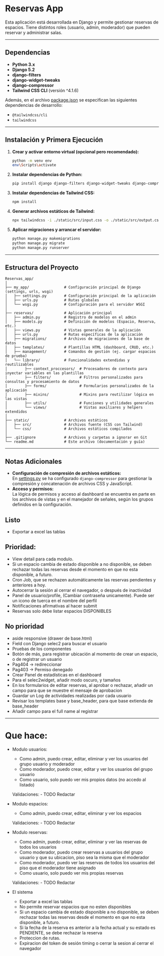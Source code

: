 # Reservas App

Esta aplicación está desarrollada en Django y permite gestionar reservas de espacios. Tiene distintos roles (usuario, admin, moderador) que pueden reservar y administrar salas.

---

## Dependencias

- **Python 3.x**
- **Django 5.2**  
- **django-filters**
- **django-widget-tweaks**
- **django-compressor**
- **Tailwind CSS CLI** (versión ^4.1.6)

Además, en el archivo [package.json](c:\Users\josej\Reservas_app\package.json) se especifican las siguientes dependencias de desarrollo:
- `@tailwindcss/cli`
- `tailwindcss`

---

## Instalación y Primera Ejecución

1. **Crear y activar entorno virtual (opcional pero recomendado):**
   ```bash
   python -m venv env
   env\Scripts\activate
   ```

2. **Instalar dependencias de Python:**
   ```bash
   pip install django django-filters django-widget-tweaks django-compressor
   ```

3. **Instalar dependencias de Tailwind CSS:**
   ```bash
   npm install
   ```

4. **Generar archivos estáticos de Tailwind:**
   ```bash
   npx tailwindcss -i ./static/src/input.css -o ./static/src/output.css --watch
   ```

5. **Aplicar migraciones y arrancar el servidor:**
   ```bash
   python manage.py makemigrations
   python manage.py migrate
   python manage.py runserver
   ```

---

## Estructura del Proyecto

```
Reservas_app/
│
├── my_app/                # Configuración principal de Django (settings, urls, wsgi)
│   ├── settings.py        # Configuración principal de la aplicación
│   ├── urls.py            # Rutas globales
│   └── wsgi.py            # Configuración para el servidor WSGI
│
├── reservas/              # Aplicación principal
│   ├── admin.py           # Registro de modelos en el admin
│   ├── models.py          # Definición de modelos (Espacio, Reserva, etc.)
│   ├── views.py           # Vistas generales de la aplicación
│   ├── urls.py            # Rutas específicas de la aplicación
│   ├── migrations/        # Archivos de migraciones de la base de datos
│   ├── templates/         # Plantillas HTML (dashboard, CRUD, etc.)
│   ├── management/        # Comandos de gestión (ej. cargar espacios de prueba)
│   └── library/           # Funcionalidades extendidas y reutilizables
│        ├── context_proccesors/  # Procesadores de contexto para inyectar variables en las plantillas
│        ├── filters/             # Filtros personalizados para consultas y procesamiento de datos
│        ├── forms/               # Formularios personalizados de la aplicación
│        ├── mixins/              # Mixins para reutilizar lógica en las vistas
│        ├── utils/               # Funciones y utilidades generales
│        └── views/               # Vistas auxiliares y helpers extendidos
│
├── static/                # Archivos estáticos
│   ├── src/               # Archivos fuente (CSS con Tailwind)
│   └── css/               # Archivos estáticos compilados
│
├── .gitignore             # Archivos y carpetas a ignorar en Git
└── readme.md              # Este archivo (documentación y guía)
```

---

## Notas Adicionales

- **Configuración de compresión de archivos estáticos:**  
  En [settings.py](c:\Users\josej\Reservas_app\my_app\settings.py) se ha configurado `django-compressor` para gestionar la compresión y concatenación de archivos CSS y JavaScript.
- **Acceso y permisos:**  
  La lógica de permisos y acceso al dashboard se encuentra en parte en los archivos de vistas y en el manejador de señales, según los grupos definidos en la configuración.


## Listo
- Exportar a excel las tablas


## Prioridad:
- View detail para cada modulo.
- Si un espacio cambia de estado disponible a no disponible, se deben rechazar todas las reservas desde el momento en que no esta disponible, a futuro. 
- Cron Job, que se rechazen automáticamente las reservas pendientes y anteriores a hoy. 
- Autocerrar la sesión al cerrar el navegador, o después de inactividad
- Panel de usuario/profile, (Cambiar contraseña unicamente). Puede ser un icono de tuerca en el nombre del perfil
- Notificaciones afirmativas al hacer submit
- Reservas solo debe listar espacios DISPONIBLES 

## No prioridad
- aside responsive (drawer de base.html)
- Field con Django selec2 para buscar el usuario
- Pruebas de los componentes
- Botón de más, para registrar ubicación al momento de crear un espacio, o de registrar un usuario
- Pag404 -> redireccionar 
- Pag403 -> Permiso denegado
- Crear Panel de estadísticas en el dashboard
- Para el selec2widget, añadir modo oscuro, y tamaños
- En los formularios de editar reservas, al aprobar o rechazar, añadir un campo para que se muestre el mensaje de aprobacion
- Guardar un Log de actividades realizadas por cada usuario
- Revisar  los templates base y base_header, para que base extienda de base_header
- Añadir campo para el full name al registrar

---
# Que hace:

- Modulo usuarios:
   - Como admin, puedo crear, editar, eliminar y ver los usuarios del grupo usuario y moderador
   - Como moderador, puedo crear, editar y ver los usuarios del grupo usuario
   - Como usuario, solo puedo ver mis propios datos (no accedo al listado)

   Validaciones:
      - TODO Redactar

- Modulo espacios:
   - Como admin, puedo crear, editar, eliminar y ver los espacios

   Validaciones:
      - TODO Redactar
   

- Modulo reservas:
   - Como admin, puedo crear, editar, eliminar y ver las reservas de todos los usuarios
   - Como moderador, puedo crear reservas a usuarios del grupo usuario y que su ubicacion, piso sea la misma que el moderador
   - Como moderador, puedo ver las reservas de todos los usuarios del piso que el moderador tiene asignado
   - Como usuario, solo puedo ver mis propias reservas

   Validaciones:
      - TODO Redactar
   
- El sistema
   - Exportar a excel las tablas
   - No permite reservar espacios que no esten disponibles
   - Si un espacio cambia de estado disponible a no disponible, se deben rechazar todas las reservas desde el momento en que no esta disponible, a futuro. 
   - Si la fecha de la reserva es anterior a la fecha actual y su estado es PENDIENTE, se debe rechazar la reserva
   - Proteccion de rutas.
   - Expiracion del token de sesión timing o cerrar la sesion al cerrar el navegador